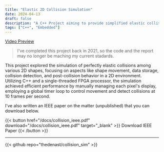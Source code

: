 ```yaml
---
title: "Elastic 2D Collision Simulation"
date: 2024-04-13
draft: false
description: "A C++ Project aiming to provide simplified elastic collision simulation for 2D environment"
tags: ["C++", "Embedded"]
---
```

[Video Preview](/media/collisionsim.mp4)

> I've completed this project back in 2021, so the code and the report may no longer be maching my current stadards.

This project explored the simulation of perfectly elastic collisions among various 2D shapes, focusing on aspects like shape movement, data storage, collision detection, and post-collision behavior in a 2D environment. Utilizing C++ and a single-threaded FPGA processor, the simulation achieved efficient performance by manually managing each pixel's display, employing a global timer loop to control movement and detect collisions at 10 frames per second.

I've also written an IEEE paper on the matter (unpublished) that you can download below.

{{< button href="/docs/collision_ieee.pdf" download="/docs/collision_ieee.pdf" target="_blank" >}}
Download IEEE Paper
{{< /button >}}

---

{{< github repo="thedenast/collision_sim" >}}
